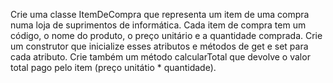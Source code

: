 Crie uma classe ItemDeCompra que representa um item de uma compra numa loja de
suprimentos de informática. Cada item de compra tem um código, o nome do produto, o preço
unitário e a quantidade comprada. Crie um construtor que inicialize esses atributos e métodos de
get e set para cada atributo. Crie também um método calcularTotal que devolve o valor total pago
pelo item (preço unitátio * quantidade).
